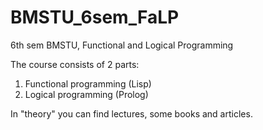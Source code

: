 # BMSTU_6sem_FaLP

6th sem BMSTU, Functional and Logical Programming

The course consists of 2 parts:

1. Functional programming (Lisp)
2. Logical programming (Prolog)

In "theory" you can find lectures, some books and articles.